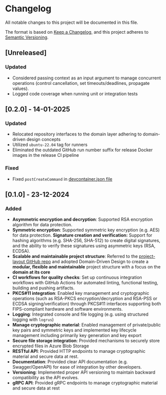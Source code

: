 # Changelog

All notable changes to this project will be documented in this file.

The format is based on [Keep a Changelog](https://keepachangelog.com/en/1.0.0/),
and this project adheres to [Semantic Versioning](https://semver.org/spec/v2.0.0.html).

## [Unreleased]

### Updated

- Considered passing context as an input argument to manage concurrent operations (control cancellation, set timeouts/deadlines, propagate values).
- Logged code coverage when running unit or integration tests

## [0.2.0] - 14-01-2025

### Updated

- Relocated repository interfaces to the domain layer adhering to domain-driven design concepts
- Utilized `ubuntu-22.04` tag for runners 
- Eliminated the outdated GitHub run number suffix for release Docker images in the release CI pipeline

### Fixed

- Fixed `postCreateCommand` in [devcontainer.json file](./.devcontainer/devcontainer.json)

## [0.1.0] - 23-12-2024

### Added

- **Asymmetric encryption and decryption**: Supported RSA encryption algorithm for data protection.
- **Symmetric encryption**: Supported symmetric key encryption (e.g. AES) for data protection.
**Signature creation and verification:** Support for hashing algorithms (e.g. SHA-256, SHA-512) to create digital signatures, and the ability to verify these signatures using asymmetric keys (RSA, ECDSA).
- **Scalable and maintainable project structure**: Referred to the [project-layout GitHub repo](https://github.com/golang-standards/project-layout) and adopted Domain-Driven Design to create a **modular, flexible and maintainable** project structure with a focus on the **domain at its core**
- **CI workflows for quality checks**: Set up continuous integration workflows with GitHub Actions for automated linting, functional testing, building and pushing artifacts.
- **PKCS#11 integration**: Enabled key management and cryptographic operations (such as RSA-PKCS encryption/decryption and RSA-PSS or ECDSA signing/verification) through PKCS#11 interfaces supporting both FIPS-compliant hardware and software environments.
- **Logging**: Integrated console and file logging (e.g. using structured logging with `logrus`) 
- **Manage cryptographic material**: Enabled management of private/public key pairs and symmetric keys and implemented key lifecycle management including primarily key generation and key export
- **Secure file storage integration**: Provided mechanisms to securely store encrypted files in Azure Blob Storage 
- **RESTful API**: Provided HTTP endpoints to manage cryptographic material and secure data at rest.
- **Documentation**: Provided clear API documentation (e.g. Swagger/OpenAPI) for ease of integration by other developers.
- **Versioning**: Implemented proper API versioning to maintain backward compatibility as the API evolves.
- **gRPC API**: Provided gRPC endpoints to manage cryptographic material and secure data at rest